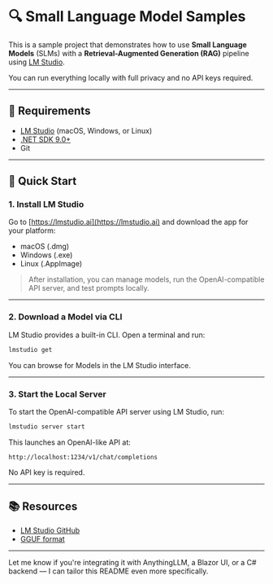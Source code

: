 # 🔍 Small Language Model Samples

This is a sample project that demonstrates how to use **Small Language Models** (SLMs) with a **Retrieval-Augmented Generation (RAG)** pipeline using [LM Studio](https://lmstudio.ai).

You can run everything locally with full privacy and no API keys required.

---

## 🧰 Requirements

- [LM Studio](https://lmstudio.ai) (macOS, Windows, or Linux)
- [.NET SDK 9.0+](https://dotnet.microsoft.com/en-us/download)
- Git

---

## 🚀 Quick Start

### 1. Install LM Studio

Go to [https://lmstudio.ai](https://lmstudio.ai) and download the app for your platform:

- macOS (.dmg)
- Windows (.exe)
- Linux (.AppImage)

> After installation, you can manage models, run the OpenAI-compatible API server, and test prompts locally.

---

### 2. Download a Model via CLI

LM Studio provides a built-in CLI. Open a terminal and run:

```bash
lmstudio get
```

You can browse for Models in the LM Studio interface.

---

### 3. Start the Local Server

To start the OpenAI-compatible API server using LM Studio, run:

```bash
lmstudio server start 
```

This launches an OpenAI-like API at:

```
http://localhost:1234/v1/chat/completions
```

No API key is required.

---

## 📚 Resources

- [LM Studio GitHub](https://github.com/lmstudio-ai/lmstudio)
- [GGUF format](https://github.com/ggerganov/llama.cpp/blob/master/docs/gguf.md)

---

Let me know if you're integrating it with AnythingLLM, a Blazor UI, or a C# backend — I can tailor this README even more specifically.
